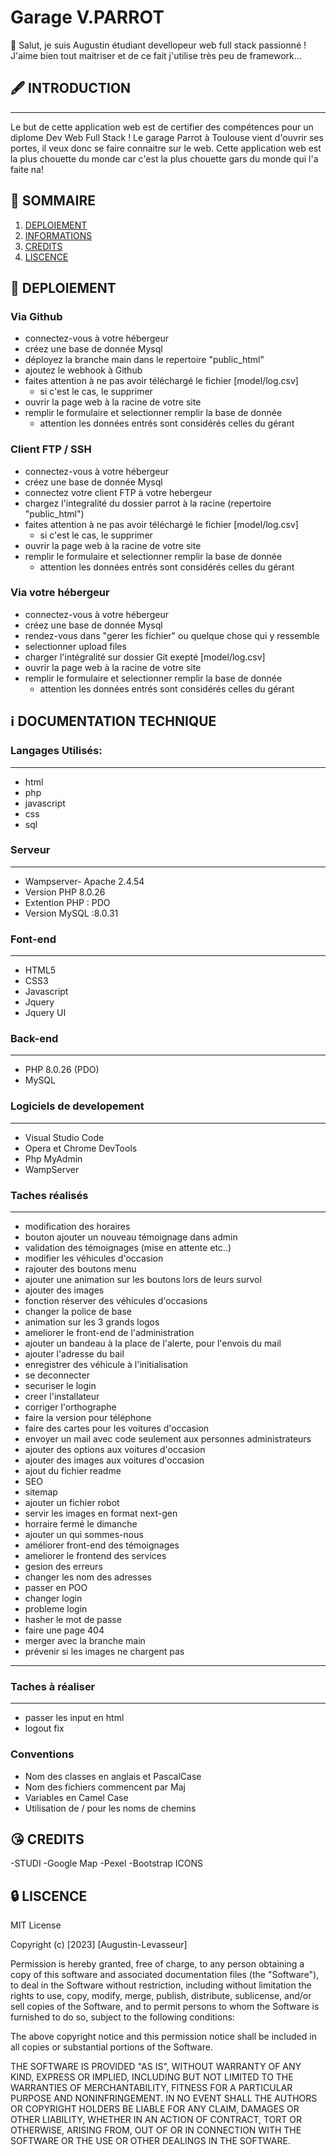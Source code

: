 # Garage V.PARROT
👋 Salut, je suis Augustin étudiant devellopeur web full stack passionné ! 
J'aime bien tout maitriser et de ce fait j'utilise très peu de framework...

## 🖋️ INTRODUCTION
***
Le but de cette application web est de certifier des compétences pour un diplome Dev Web Full Stack !
Le garage Parrot à Toulouse vient d'ouvrir ses portes, il veux donc se faire connaitre sur le web.
Cette application web est la plus chouette du monde car c'est la plus chouette gars du monde qui l'a faite na!

## 📖 SOMMAIRE
1. [DEPLOIEMENT](#Déploiement)
2. [INFORMATIONS](#INFORMATIONS)
3. [CREDITS](#CREDITS)
4. [LISCENCE](#LISCENCE)

## 🚀 DEPLOIEMENT
### Via Github
- connectez-vous à votre hébergeur
- créez une base de donnée Mysql
- déployez la branche main dans le repertoire "public_html"
- ajoutez le webhook à Github
- faites attention à ne pas avoir téléchargé le fichier [model/log.csv]
    - si c'est le cas, le supprimer
- ouvrir la page web à la racine de votre site
- remplir le formulaire et selectionner remplir la base de donnée
    - attention les données entrés sont considérés celles du gérant

### Client FTP / SSH
- connectez-vous à votre hébergeur
- créez une base de donnée Mysql
- connectez votre client FTP à votre hebergeur
- chargez l'integralité du dossier parrot à la racine (repertoire "public_html")
- faites attention à ne pas avoir téléchargé le fichier [model/log.csv]
    - si c'est le cas, le supprimer
- ouvrir la page web à la racine de votre site
- remplir le formulaire et selectionner remplir la base de donnée
	- attention les données entrés sont considérés celles du gérant

### Via votre hébergeur
- connectez-vous à votre hébergeur
- créez une base de donnée Mysql
- rendez-vous dans "gerer les fichier" ou quelque chose qui y ressemble
- selectionner upload files
- charger l'intégralité sur dossier Git exepté [model/log.csv]
- ouvrir la page web à la racine de votre site
- remplir le formulaire et selectionner remplir la base de donnée
	- attention les données entrés sont considérés celles du gérant


## ℹ️ DOCUMENTATION TECHNIQUE

### Langages Utilisés:
***
- html
- php
- javascript
- css
- sql

### Serveur
***
- Wampserver- Apache 2.4.54
- Version PHP 8.0.26
- Extention PHP : PDO
- Version MySQL :8.0.31

### Font-end
***
- HTML5
- CSS3
- Javascript
- Jquery
- Jquery UI

### Back-end
***
- PHP 8.0.26 (PDO)
- MySQL


### Logiciels de developement
***
- Visual Studio Code
- Opera et Chrome DevTools
- Php MyAdmin
- WampServer



### Taches réalisés
***
- modification des horaires
- bouton ajouter un nouveau témoignage dans admin
- validation des témoignages (mise en attente etc..)
- modifier les véhicules d'occasion
- rajouter des boutons menu
- ajouter une animation sur les boutons lors de leurs survol
- ajouter des images
- fonction réserver des véhicules d'occasions
- changer la police de base
- animation sur les 3 grands logos
- ameliorer le front-end de l'administration
- ajouter un bandeau à la place de l'alerte, pour l'envois du mail
- ajouter l'adresse du bail
- enregistrer des véhicule à l'initialisation
- se deconnecter
- securiser le login
- creer l'installateur
- corriger l'orthographe
- faire la version pour téléphone
- faire des cartes pour les voitures d'occasion
- envoyer un mail avec code seulement aux personnes administrateurs
- ajouter des options aux voitures d'occasion
- ajouter des images aux voitures d'occasion
- ajout du fichier readme
- SEO
- sitemap
- ajouter un fichier robot
- servir les images en format next-gen
- horraire fermé le dimanche
- ajouter un qui sommes-nous
- améliorer front-end des témoignages
- ameliorer le frontend des services
- gesion des erreurs
- changer les nom des adresses
- passer en POO
- changer login 
- probleme login
- hasher le mot de passe
- faire une page 404
- merger avec la branche main
- prévenir si les images ne chargent pas
***

### Taches à réaliser
***
- passer les input en html
- logout fix


### Conventions
- Nom des classes en anglais et PascalCase
- Nom des fichiers commencent par Maj
- Variables en Camel Case
- Utilisation de / pour les noms de chemins


## 😘 CREDITS
-STUDI
-Google Map
-Pexel
-Bootstrap ICONS

## 🔒 LISCENCE
MIT License

Copyright (c) [2023] [Augustin-Levasseur]

Permission is hereby granted, free of charge, to any person obtaining a copy
of this software and associated documentation files (the "Software"), to deal
in the Software without restriction, including without limitation the rights
to use, copy, modify, merge, publish, distribute, sublicense, and/or sell
copies of the Software, and to permit persons to whom the Software is
furnished to do so, subject to the following conditions:

The above copyright notice and this permission notice shall be included in all
copies or substantial portions of the Software.

THE SOFTWARE IS PROVIDED "AS IS", WITHOUT WARRANTY OF ANY KIND, EXPRESS OR
IMPLIED, INCLUDING BUT NOT LIMITED TO THE WARRANTIES OF MERCHANTABILITY,
FITNESS FOR A PARTICULAR PURPOSE AND NONINFRINGEMENT. IN NO EVENT SHALL THE
AUTHORS OR COPYRIGHT HOLDERS BE LIABLE FOR ANY CLAIM, DAMAGES OR OTHER
LIABILITY, WHETHER IN AN ACTION OF CONTRACT, TORT OR OTHERWISE, ARISING FROM,
OUT OF OR IN CONNECTION WITH THE SOFTWARE OR THE USE OR OTHER DEALINGS IN THE
SOFTWARE.
